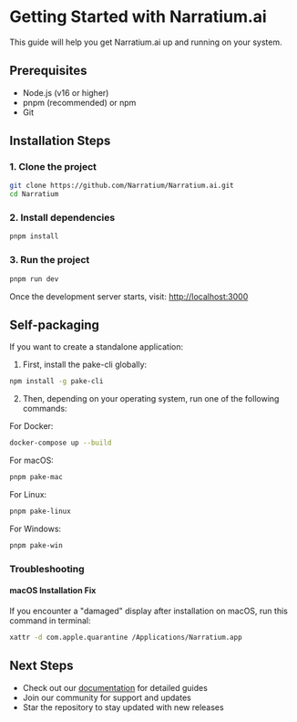 # Getting Started with Narratium.ai

This guide will help you get Narratium.ai up and running on your system.

## Prerequisites

- Node.js (v16 or higher)
- pnpm (recommended) or npm
- Git

## Installation Steps

### 1. Clone the project

```bash
git clone https://github.com/Narratium/Narratium.ai.git
cd Narratium
```

### 2. Install dependencies

```bash
pnpm install
```

### 3. Run the project

```bash
pnpm run dev
```

Once the development server starts, visit: [http://localhost:3000](http://localhost:3000)

## Self-packaging

If you want to create a standalone application:

1. First, install the pake-cli globally:
```bash
npm install -g pake-cli
```

2. Then, depending on your operating system, run one of the following commands:

For Docker:
```bash
docker-compose up --build
```

For macOS:
```bash
pnpm pake-mac
```

For Linux:
```bash
pnpm pake-linux
```

For Windows:
```bash
pnpm pake-win
```

### Troubleshooting

#### macOS Installation Fix

If you encounter a "damaged" display after installation on macOS, run this command in terminal:

```bash
xattr -d com.apple.quarantine /Applications/Narratium.app
```

## Next Steps

- Check out our [documentation](https://deepwiki.com/Narratium/Narratium.ai/) for detailed guides
- Join our community for support and updates
- Star the repository to stay updated with new releases